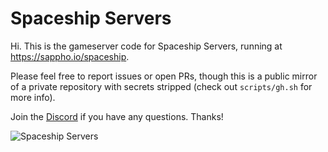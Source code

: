 #   Spaceship Servers 

Hi. This is the gameserver code for Spaceship Servers, running at https://sappho.io/spaceship.

Please feel free to report issues or open PRs, though this is a public mirror of a private repository with secrets stripped (check out `scripts/gh.sh` for more info).

Join the [Discord](https://discord.gg/Dn4wRu3) if you have any questions. Thanks!


![Spaceship Servers](https://i.imgur.com/WmZ3Y0Y.png)


